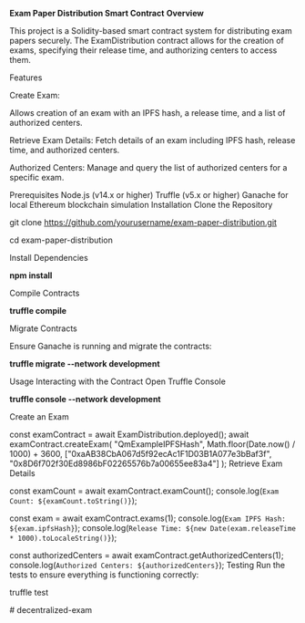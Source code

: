 **Exam Paper Distribution Smart Contract**
**Overview**


This project is a Solidity-based smart contract system for distributing exam papers securely. The ExamDistribution contract allows for the creation of exams, specifying their release time, and authorizing centers to access them.

Features

Create Exam: 

Allows creation of an exam with an IPFS hash, a release time, and a list of authorized centers.

Retrieve Exam Details: Fetch details of an exam including IPFS hash, release time, and authorized centers.

Authorized Centers: Manage and query the list of authorized centers for a specific exam.

Prerequisites
Node.js (v14.x or higher)
Truffle (v5.x or higher)
Ganache for local Ethereum blockchain simulation
Installation
Clone the Repository

git clone https://github.com/yourusername/exam-paper-distribution.git

cd exam-paper-distribution

Install Dependencies

**npm install**

Compile Contracts

**truffle compile**

Migrate Contracts

Ensure Ganache is running and migrate the contracts:

**truffle migrate --network development**

Usage
Interacting with the Contract
Open Truffle Console

**truffle console --network development**


Create an Exam


const examContract = await ExamDistribution.deployed();
await examContract.createExam(
    "QmExampleIPFSHash",
    Math.floor(Date.now() / 1000) + 3600,
    ["0xaAB38CbA067d5f92ecAc1F1D03B1A077e3bBaf3f", "0x8D6f702f30Ed8986bF02265576b7a00655ee83a4"]
);
Retrieve Exam Details


const examCount = await examContract.examCount();
console.log(`Exam Count: ${examCount.toString()}`);

const exam = await examContract.exams(1);
console.log(`Exam IPFS Hash: ${exam.ipfsHash}`);
console.log(`Release Time: ${new Date(exam.releaseTime * 1000).toLocaleString()}`);

const authorizedCenters = await examContract.getAuthorizedCenters(1);
console.log(`Authorized Centers: ${authorizedCenters}`);
Testing
Run the tests to ensure everything is functioning correctly:

truffle test


#   d e c e n t r a l i z e d - e x a m  
 